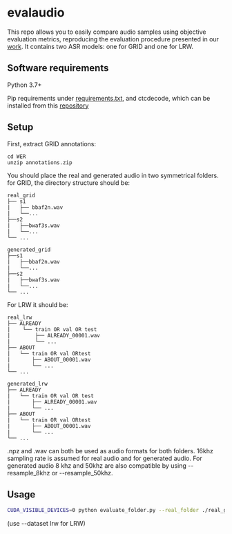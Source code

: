# evalaudio
This repo allows you to easily compare audio samples using objective evaluation metrics, reproducing the evaluation procedure presented in our [work](https://sites.google.com/view/video-to-speech). It contains two ASR models: one for GRID and one for LRW.

## Software requirements
Python 3.7+

Pip requirements under [requirements.txt](requirements.txt), and ctcdecode, which can be installed from this [repository](https://github.com/parlance/ctcdecode)

## Setup
First, extract GRID annotations:
```
cd WER
unzip annotations.zip
```

You should place the real and generated audio in two symmetrical folders. for GRID, the directory structure should be:
```
real_grid
├── s1 
|   ├── bbaf2n.wav
|   └──...
├──s2
|   ├──bwaf3s.wav
|   └──...
└── ...

generated_grid
├──s1 
|   ├──bbaf2n.wav
|   └──...
├──s2
|   ├──bwaf3s.wav
|   └──...
└── ...
```
For LRW it should be:
```
real_lrw
├── ALREADY
|    └── train OR val OR test
|        ├── ALREADY_00001.wav
|        └── ...
├── ABOUT
|   └── train OR val ORtest
|       ├── ABOUT_00001.wav
|       └── ...
└── ...

generated_lrw
├── ALREADY
|   └── train OR val OR test
|       ├── ALREADY_00001.wav
|       └── ...
├── ABOUT
|   └── train OR val ORtest
|       ├── ABOUT_00001.wav
|       └── ...
└── ...
```

.npz and .wav can both  be used as audio formats for both folders. 16khz sampling rate is assumed for real audio and for generated audio. For generated audio 8 khz and 50khz are also compatible by using --resample_8khz or --resample_50khz.

## Usage
```bash
CUDA_VISIBLE_DEVICES=0 python evaluate_folder.py --real_folder ./real_grid --fake_folder ./generated_grid --dataset grid
```
(use --dataset lrw for LRW)
